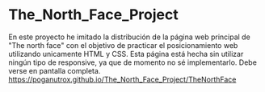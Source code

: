 # The_North_Face_Project
En este proyecto he imitado la distribución de la página web principal de "The north face" con el objetivo de practicar el posicionamiento web
utilizando unicamente HTML y CSS.
Esta página está hecha sin utilizar ningún tipo de responsive, ya que de momento no sé implementarlo. 
Debe verse en pantalla completa.
https://poganutrox.github.io/The_North_Face_Project/TheNorthFace
